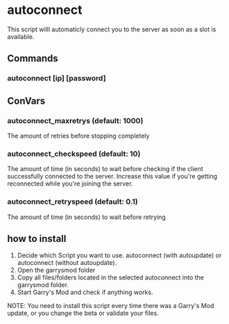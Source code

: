 # autoconnect
This script willl automaticly connect you to the server as soon as a slot is available.

## Commands
### autoconnect [ip] [password]

## ConVars
### autoconnect_maxretrys (default: 1000)
The amount of retries before stopping completely   

### autoconnect_checkspeed (default: 10)
The amount of time (in seconds) to wait before checking if the client successfully connected to the server. Increase this value if you're getting reconnected while you're joining the server.  

### autoconnect_retryspeed (default: 0.1)
The amount of time (in seconds) to wait before retrying

## how to install
1. Decide which Script you want to use. autoconnect (with autoupdate) or autoconnect (without autoupdate).
2. Open the garrysmod folder
3. Copy all files/folders located in the selected autoconnect into the garrysmod folder. 
4. Start Garry's Mod and check if anything works.  

NOTE: You need to install this script every time there was a Garry's Mod update, or you change the beta or validate your files.